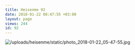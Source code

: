 ```yaml
---
title: Heisenme 92
date: 2018-01-22 08:47:55 +03:00
layout: page
views: 244
id: 92
---
```


![/uploads/heisenme/static/photo_2018-01-22_05-47-55.jpg](/uploads/heisenme/static/photo_2018-01-22_05-47-55.jpg)
